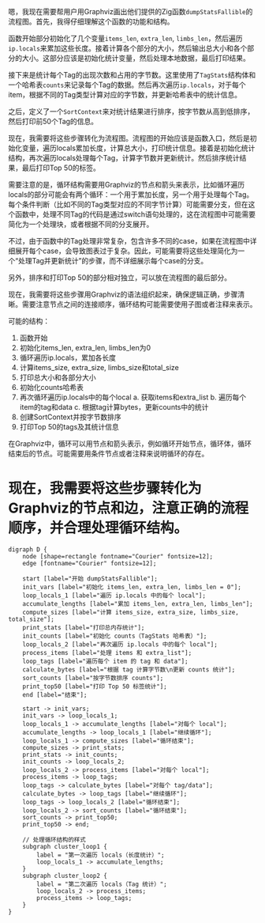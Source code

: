 嗯，我现在需要帮用户用Graphviz画出他们提供的Zig函数`dumpStatsFallible`的流程图。首先，我得仔细理解这个函数的功能和结构。

函数开始部分初始化了几个变量`items_len`, `extra_len`, `limbs_len`，然后遍历`ip.locals`来累加这些长度。接着计算各个部分的大小，然后输出总大小和各个部分的大小。这部分应该是初始化统计变量，然后处理本地数据，最后打印结果。

接下来是统计每个Tag的出现次数和占用的字节数。这里使用了`TagStats`结构体和一个哈希表`counts`来记录每个Tag的数据。然后再次遍历`ip.locals`，对于每个item，根据不同的Tag类型计算对应的字节数，并更新哈希表中的统计信息。

之后，定义了一个`SortContext`来对统计结果进行排序，按字节数从高到低排序，然后打印前50个Tag的信息。

现在，我需要将这些步骤转化为流程图。流程图的开始应该是函数入口，然后是初始化变量，遍历locals累加长度，计算总大小，打印统计信息。接着是初始化统计结构，再次遍历locals处理每个Tag，计算字节数并更新统计。然后排序统计结果，最后打印Top 50的标签。

需要注意的是，循环结构需要用Graphviz的节点和箭头来表示，比如循环遍历locals的部分可能会有两个循环：一个用于累加长度，另一个用于处理每个Tag。每个条件判断（比如不同的Tag类型对应的不同字节计算）可能需要分支，但在这个函数中，处理不同Tag的代码是通过switch语句处理的，这在流程图中可能需要简化为一个处理块，或者根据不同的分支展开。

不过，由于函数中的Tag处理非常复杂，包含许多不同的case，如果在流程图中详细展开每个case，会导致图表过于复杂。因此，可能需要将这些处理简化为一个“处理Tag并更新统计”的步骤，而不详细展示每个case的分支。

另外，排序和打印Top 50的部分相对独立，可以放在流程图的最后部分。

现在，我需要将这些步骤用Graphviz的语法组织起来，确保逻辑正确，步骤清晰。需要注意节点之间的连接顺序，循环结构可能需要使用子图或者注释来表示。

可能的结构：

1. 函数开始
2. 初始化items_len, extra_len, limbs_len为0
3. 循环遍历ip.locals，累加各长度
4. 计算items_size, extra_size, limbs_size和total_size
5. 打印总大小和各部分大小
6. 初始化counts哈希表
7. 再次循环遍历ip.locals中的每个local
   a. 获取items和extra_list
   b. 遍历每个item的tag和data
   c. 根据tag计算bytes，更新counts中的统计
8. 创建SortContext并按字节数排序
9. 打印Top 50的tags及其统计信息

在Graphviz中，循环可以用节点和箭头表示，例如循环开始节点，循环体，循环结束后的节点。可能需要用条件节点或者注释来说明循环的存在。

现在，我需要将这些步骤转化为Graphviz的节点和边，注意正确的流程顺序，并合理处理循环结构。
================================================
```graphviz
digraph D {
    node [shape=rectangle fontname="Courier" fontsize=12];
    edge [fontname="Courier" fontsize=12];

    start [label="开始 dumpStatsFallible"];
    init_vars [label="初始化 items_len, extra_len, limbs_len = 0"];
    loop_locals_1 [label="遍历 ip.locals 中的每个 local"];
    accumulate_lengths [label="累加 items_len, extra_len, limbs_len"];
    compute_sizes [label="计算 items_size, extra_size, limbs_size, total_size"];
    print_stats [label="打印总内存统计"];
    init_counts [label="初始化 counts（TagStats 哈希表）"];
    loop_locals_2 [label="再次遍历 ip.locals 中的每个 local"];
    process_items [label="处理 items 和 extra_list"];
    loop_tags [label="遍历每个 item 的 tag 和 data"];
    calculate_bytes [label="根据 tag 计算字节数\n更新 counts 统计"];
    sort_counts [label="按字节数排序 counts"];
    print_top50 [label="打印 Top 50 标签统计"];
    end [label="结束"];

    start -> init_vars;
    init_vars -> loop_locals_1;
    loop_locals_1 -> accumulate_lengths [label="对每个 local"];
    accumulate_lengths -> loop_locals_1 [label="继续循环"];
    loop_locals_1 -> compute_sizes [label="循环结束"];
    compute_sizes -> print_stats;
    print_stats -> init_counts;
    init_counts -> loop_locals_2;
    loop_locals_2 -> process_items [label="对每个 local"];
    process_items -> loop_tags;
    loop_tags -> calculate_bytes [label="对每个 tag/data"];
    calculate_bytes -> loop_tags [label="继续循环"];
    loop_tags -> loop_locals_2 [label="循环结束"];
    loop_locals_2 -> sort_counts [label="循环结束"];
    sort_counts -> print_top50;
    print_top50 -> end;

    // 处理循环结构的样式
    subgraph cluster_loop1 {
        label = "第一次遍历 locals（长度统计）";
        loop_locals_1 -> accumulate_lengths;
    }
    subgraph cluster_loop2 {
        label = "第二次遍历 locals（Tag 统计）";
        loop_locals_2 -> process_items;
        process_items -> loop_tags;
    }
}
```